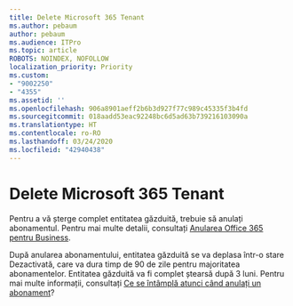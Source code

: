 ```yaml
---
title: Delete Microsoft 365 Tenant
ms.author: pebaum
author: pebaum
ms.audience: ITPro
ms.topic: article
ROBOTS: NOINDEX, NOFOLLOW
localization_priority: Priority
ms.custom:
- "9002250"
- "4355"
ms.assetid: ''
ms.openlocfilehash: 906a8901aeff2b6b3d927f77c989c45335f3b4fd
ms.sourcegitcommit: 018aadd53eac92248bc6d5ad63b739216103090a
ms.translationtype: HT
ms.contentlocale: ro-RO
ms.lasthandoff: 03/24/2020
ms.locfileid: "42940438"
---
```

# <a name="delete-microsoft-365-tenant"></a>Delete Microsoft 365 Tenant

Pentru a vă șterge complet entitatea găzduită, trebuie să anulați abonamentul. Pentru mai multe detalii, consultați [Anularea Office 365 pentru Business](https://docs.microsoft.com/microsoft-365/commerce/subscriptions/cancel-your-subscription?view=o365-worldwide). 
 
După anularea abonamentului, entitatea găzduită se va deplasa într-o stare Dezactivată, care va dura timp de 90 de zile pentru majoritatea abonamentelor. Entitatea găzduită va fi complet ștearsă după 3 luni. Pentru mai multe informații, consultați [Ce se întâmplă atunci când anulați un abonament](https://docs.microsoft.com/microsoft-365/commerce/subscriptions/cancel-your-subscription?view=o365-worldwide#what-happens-when-you-cancel-a-subscription)?
